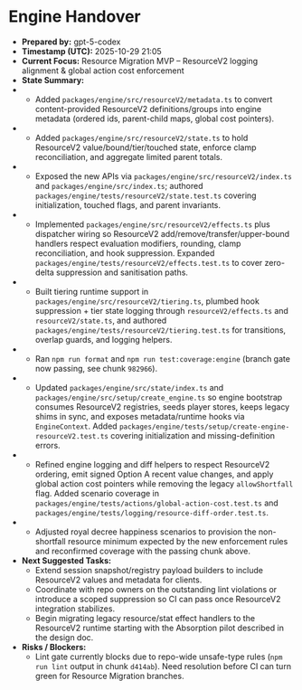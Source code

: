 # Engine Handover

- **Prepared by:** gpt-5-codex
- **Timestamp (UTC):** 2025-10-29 21:05
- **Current Focus:** Resource Migration MVP – ResourceV2 logging alignment & global action cost enforcement
- **State Summary:**
- - Added `packages/engine/src/resourceV2/metadata.ts` to convert content-provided ResourceV2 definitions/groups into engine metadata (ordered ids, parent-child maps, global cost pointers).
- - Added `packages/engine/src/resourceV2/state.ts` to hold ResourceV2 value/bound/tier/touched state, enforce clamp reconciliation, and aggregate limited parent totals.
- - Exposed the new APIs via `packages/engine/src/resourceV2/index.ts` and `packages/engine/src/index.ts`; authored `packages/engine/tests/resourceV2/state.test.ts` covering initialization, touched flags, and parent invariants.
- - Implemented `packages/engine/src/resourceV2/effects.ts` plus dispatcher wiring so ResourceV2 add/remove/transfer/upper-bound handlers respect evaluation modifiers, rounding, clamp reconciliation, and hook suppression. Expanded `packages/engine/tests/resourceV2/effects.test.ts` to cover zero-delta suppression and sanitisation paths.
- - Built tiering runtime support in `packages/engine/src/resourceV2/tiering.ts`, plumbed hook suppression + tier state logging through `resourceV2/effects.ts` and `resourceV2/state.ts`, and authored `packages/engine/tests/resourceV2/tiering.test.ts` for transitions, overlap guards, and logging helpers.
- - Ran `npm run format` and `npm run test:coverage:engine` (branch gate now passing, see chunk `982966`).
- - Updated `packages/engine/src/state/index.ts` and `packages/engine/src/setup/create_engine.ts` so engine bootstrap consumes ResourceV2 registries, seeds player stores, keeps legacy shims in sync, and exposes metadata/runtime hooks via `EngineContext`. Added `packages/engine/tests/setup/create-engine-resourceV2.test.ts` covering initialization and missing-definition errors.
- - Refined engine logging and diff helpers to respect ResourceV2 ordering, emit signed Option A recent value changes, and apply global action cost pointers while removing the legacy `allowShortfall` flag. Added scenario coverage in `packages/engine/tests/actions/global-action-cost.test.ts` and `packages/engine/tests/logging/resource-diff-order.test.ts`.
- - Adjusted royal decree happiness scenarios to provision the non-shortfall resource minimum expected by the new enforcement rules and reconfirmed coverage with the passing chunk above.
- **Next Suggested Tasks:**
  - Extend session snapshot/registry payload builders to include ResourceV2 values and metadata for clients.
  - Coordinate with repo owners on the outstanding lint violations or introduce a scoped suppression so CI can pass once ResourceV2 integration stabilizes.
  - Begin migrating legacy resource/stat effect handlers to the ResourceV2 runtime starting with the Absorption pilot described in the design doc.
- **Risks / Blockers:**
  - Lint gate currently blocks due to repo-wide unsafe-type rules (`npm run lint` output in chunk `d414ab`). Need resolution before CI can turn green for Resource Migration branches.
